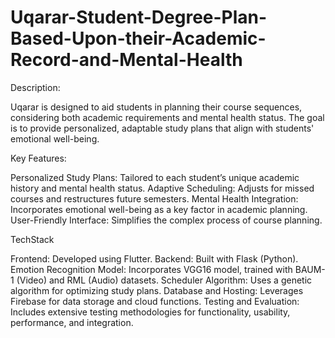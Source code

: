 # Uqarar-Student-Degree-Plan-Based-Upon-their-Academic-Record-and-Mental-Health

Description:

Uqarar is designed to aid students in planning their course sequences, considering both academic requirements and mental health status. The goal is to provide personalized, adaptable study plans that align with students' emotional well-being.

Key Features:

Personalized Study Plans: Tailored to each student’s unique academic history and mental health status.
Adaptive Scheduling: Adjusts for missed courses and restructures future semesters.
Mental Health Integration: Incorporates emotional well-being as a key factor in academic planning.
User-Friendly Interface: Simplifies the complex process of course planning.

TechStack

Frontend: Developed using Flutter.
Backend: Built with Flask (Python).
Emotion Recognition Model: Incorporates VGG16 model, trained with BAUM-1 (Video) and RML (Audio) datasets.
Scheduler Algorithm: Uses a genetic algorithm for optimizing study plans.
Database and Hosting: Leverages Firebase for data storage and cloud functions.
Testing and Evaluation: Includes extensive testing methodologies for functionality, usability, performance, and integration.
